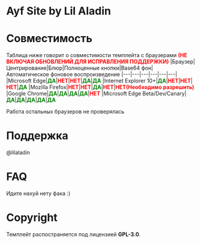 # Ayf Site by Lil Aladin

# Совместимость
Таблица ниже говорит о совместимости темплейта с браузерами <span style="color:red">**(НЕ ВКЛЮЧАЯ ОБНОВЛЕНИЙ ДЛЯ ИСПРАВЛЕНИЯ ПОДДЕРЖКИ)**</span>
|Браузер|Центрирование|Блюр|Полноценные кнопки|Base64 фон|Автоматическое фоновое воспроизведение
|---|---|---|---|---|---|
|Microsoft Edge|<span style="color:green">**ДА**</span>|<span style="color:red">**НЕТ**</span>|<span style="color:red">**НЕТ**</span>|<span style="color:green">**ДА**</span>|<span style="color:green">**ДА**</span>
|Internet Explorer 10+|<span style="color:green">**ДА**</span>|<span style="color:red">**НЕТ**</span>|<span style="color:red">**НЕТ**</span>|<span style="color:red">**НЕТ**</span>|<span style="color:green">**ДА**</span>
|Mozilla Firefox|<span style="color:red">**НЕТ**</span>|<span style="color:red">**НЕТ**</span>|<span style="color:green">**ДА**</span>|<span style="color:red">**НЕТ**</span>|<span style="color:red">**НЕТ(Необходимо разрешить)**</span>
|Google Chrome|<span style="color:green">**ДА**</span>|<span style="color:green">**ДА**</span>|<span style="color:green">**ДА**</span>|<span style="color:green">**ДА**</span>|<span style="color:red">**НЕТ**</span>
|Microsoft Edge Beta/Dev/Canary|<span style="color:green">**ДА**</span>|<span style="color:green">**ДА**</span>|<span style="color:green">**ДА**</span>|<span style="color:green">**ДА**</span>|<span style="color:green">**ДА**</span>

Работа остальных браузеров не проверялась

# Поддержка
@lilaladin

# FAQ
Идите нахуй нету фака :)

# Copyright
Темплейт распостраняется под лицензией **GPL-3.0**.
